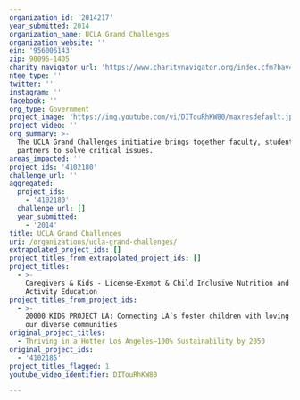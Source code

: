 ```yaml
---
organization_id: '2014217'
year_submitted: 2014
organization_name: UCLA Grand Challenges
organization_website: ''
ein: '956006143'
zip: 90095-1405
charity_navigator_url: 'https://www.charitynavigator.org/index.cfm?bay=search.profile&ein=956006143'
ntee_type: ''
twitter: ''
instagram: ''
facebook: ''
org_type: Government
project_image: 'https://img.youtube.com/vi/DITouRhKW80/maxresdefault.jpg'
project_video: ''
org_summary: >-
  The UCLA Grand Challenges initiative brings together faculty, students and
  partners to solve critical issues.
areas_impacted: ''
project_ids: '4102180'
challenge_url: ''
aggregated:
  project_ids:
    - '4102180'
  challenge_url: []
  year_submitted:
    - '2014'
title: UCLA Grand Challenges
uri: /organizations/ucla-grand-challenges/
extrapolated_project_ids: []
project_titles_from_extrapolated_project_ids: []
project_titles:
  - >-
    Caregivers & Kids - License-Exempt & Child Inclusive Nutrition and Physical
    Activity Education
project_titles_from_project_ids:
  - >-
    20000 KIDS PROJECT LA: Connecting LA’s foster children with loving homes in
    our diverse communities
original_project_titles:
  - Thriving in a Hotter Los Angeles—100% Sustainability by 2050
original_project_ids:
  - '4102185'
project_titles_flagged: 1
youtube_video_identifier: DITouRhKW80

---
```

